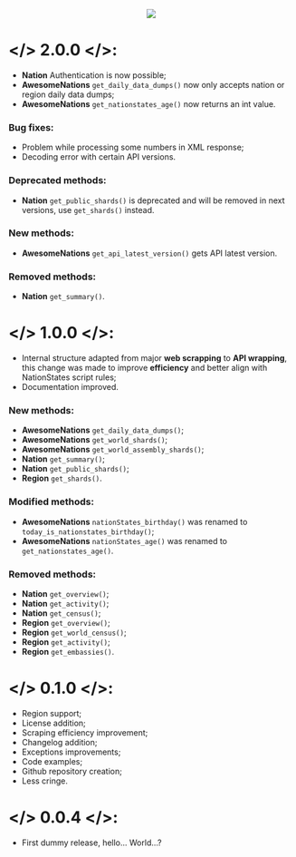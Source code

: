 <p align="center">
  <img src="https://i.imgur.com/apn9Y52.png"/>
</p>

# </> 2.0.0 </>:

- **Nation** Authentication is now possible;
- **AwesomeNations** `get_daily_data_dumps()` now only accepts nation or region daily data dumps;
- **AwesomeNations** `get_nationstates_age()` now returns an int value.

### Bug fixes:
- Problem while processing some numbers in XML response;
- Decoding error with certain API versions.

### Deprecated methods:
- **Nation** `get_public_shards()` is deprecated and will be removed in next versions, use `get_shards()` instead.

### New methods:
- **AwesomeNations** `get_api_latest_version()` gets API latest version.

### Removed methods:
- **Nation** `get_summary()`.

# </> 1.0.0 </>:

- Internal structure adapted from major **web scrapping** to **API wrapping**, this change was made to improve **efficiency** and better align with NationStates script rules;
- Documentation improved.

### New methods:
- **AwesomeNations** `get_daily_data_dumps()`;
- **AwesomeNations** `get_world_shards()`;
- **AwesomeNations** `get_world_assembly_shards()`;
- **Nation** `get_summary()`;
- **Nation** `get_public_shards()`;
- **Region** `get_shards()`.

### Modified methods:
- **AwesomeNations** `nationStates_birthday()` was renamed to `today_is_nationstates_birthday()`;
- **AwesomeNations** `nationStates_age()` was renamed to `get_nationstates_age()`.

### Removed methods:
- **Nation** `get_overview()`;
- **Nation** `get_activity()`;
- **Nation** `get_census()`;
- **Region** `get_overview()`;
- **Region** `get_world_census()`;
- **Region** `get_activity()`;
- **Region** `get_embassies()`.

# </> 0.1.0 </>:

- Region support;
- License addition;
- Scraping efficiency improvement;
- Changelog addition;
- Exceptions improvements;
- Code examples;
- Github repository creation;
- Less cringe.

# </> 0.0.4 </>:

- First dummy release, hello... World...?